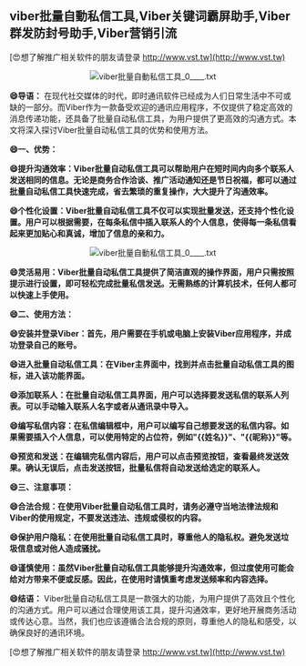 ## **viber批量自動私信工具,Viber关键词霸屏助手,Viber群发防封号助手,Viber营销引流**

[😍想了解推广相关软件的朋友请登录 http://www.vst.tw](http://www.vst.tw)

 <center><img src="https://vst.tw/MP4/tuiguang/png/4.png" alt="viber批量自動私信工具_0____.txt"></center>

**😄导语：**
在现代社交媒体的时代，即时通讯软件已经成为人们日常生活中不可或缺的一部分。而Viber作为一款备受欢迎的通讯应用程序，不仅提供了稳定高效的消息传递功能，还具备了批量自动私信工具，为用户提供了更高效的沟通方式。本文将深入探讨Viber批量自动私信工具的优势和使用方法。

**😄一、优势：**

**😄提升沟通效率：Viber批量自动私信工具可以帮助用户在短时间内向多个联系人发送相同的信息。无论是商务合作洽谈、推广活动通知还是节日祝福，都可以通过批量自动私信工具快速完成，省去繁琐的重复操作，大大提升了沟通效率。**

**😄个性化设置：Viber批量自动私信工具不仅可以实现批量发送，还支持个性化设置。用户可以根据需要，在每条私信中插入联系人的个人信息，使得每一条私信看起来更加贴心和真诚，增加了信息的亲和力。**

 <center><img src="https://vst.tw/MP4/tuiguang/png/4.png" alt="viber批量自動私信工具_0____.txt"></center>

**😄灵活易用：Viber批量自动私信工具提供了简洁直观的操作界面，用户只需按照提示进行设置，即可轻松完成批量私信发送。无需熟练的计算机技术，任何人都可以快速上手使用。**

**😄二、使用方法：**

**😄安装并登录Viber：首先，用户需要在手机或电脑上安装Viber应用程序，并成功登录自己的账号。**

**😄进入批量自动私信工具：在Viber主界面中，找到并点击批量自动私信工具的图标，进入该功能界面。**

**😄添加联系人：在批量自动私信工具界面，用户可以选择要发送私信的联系人列表。可以手动输入联系人名字或者从通讯录中导入。**

**😄编写私信内容：在私信编辑框中，用户可以编写自己想要发送的私信内容。如果需要插入个人信息，可以使用特定的占位符，例如"{{姓名}}"、"{{昵称}}"等。**

**😄预览和发送：在编辑完私信内容后，用户可以点击预览按钮，查看最终发送效果。确认无误后，点击发送按钮，批量私信将自动发送给选定的联系人。**

**😄三、注意事项：**

**😄合法合规：在使用Viber批量自动私信工具时，请务必遵守当地法律法规和Viber的使用规定，不要发送违法、违规或侵权的内容。**

**😄保护用户隐私：在使用批量自动私信工具时，尊重他人的隐私权。避免发送垃圾信息或对他人造成骚扰。**

**😄谨慎使用：虽然Viber批量自动私信工具能够提升沟通效率，但过度使用可能会给对方带来不便或反感。因此，在使用时请慎重考虑发送频率和内容选择。**

**😄结语：**
Viber批量自动私信工具是一款强大的功能，为用户提供了高效且个性化的沟通方式。用户可以通过合理使用该工具，提升沟通效率，更好地开展商务活动或传达心意。当然，我们也应该遵循合法合规的原则，尊重他人的隐私和感受，以确保良好的通讯环境。

[😍想了解推广相关软件的朋友请登录 http://www.vst.tw](http://www.vst.tw)



